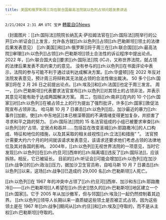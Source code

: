 ```yaml
---
title: 美国和俄罗斯周三将在联合国最高法院就以色列占领问题发表讲话
---
```

`2/21/2024 2:31 AM UTC 宝尹` [轉載自GNews](https://gnews.org/articles/2327422)

（封面图片：[[zh:国际法]]院院长纳瓦夫·萨拉姆法官在[[zh:国际法]]院举行的公开[[zh:听证会]]上发言，允许各方就[[zh:以色列]]占领[[zh:巴勒斯坦]]领土的法律后果发表意见）
[[zh:美国]]和[[zh:俄罗斯]]将于周三在[[zh:联合国]][[zh:最高法院]]审理[[zh:以色列]]占领[[zh:巴勒斯坦]]领土合法性的诉讼程序中提出论点。
2022 年，[[zh:联合国大会]]要求[[zh:国际法]]院 (ICJ)，又称世界法院，就占领的法律后果发表不具约束力的意见。
没有参与的[[zh:以色列]]在书面评论中表示，法院的参与可能不利于通过谈判达成解决方案。[[zh:华盛顿]]在 2022 年反对法院发表意见，预计周三将辩称其无法就占领的合法性做出裁决。
50 多个[[zh:国家]]将在 2 月 26 日之前提出论点。[[zh:埃及]]和[[zh:法国]]也定于周三发言。
周一，[[zh:巴勒斯坦]]代表要求法官宣布[[zh:以色列]]对其领土的占领非法，并表示其意见可能有助于达成两国解决方案。
周二，包括[[zh:南非]]在内的 10 个[[zh:国家]]对[[zh:以色列]]在被占领土上的行为提出了强烈批评，许多[[zh:国家]]敦促法院宣布占领非法。
哈马斯 10 月 7 日袭击[[zh:以色列]]后，加沙最近的暴力[[zh:事件]]加剧，使[[zh:中东地区]]本已根深蒂固的不满情绪变得更加复杂，并损害了寻求和平之路的努力。
[[zh:国际法]]院的 15 名法官组成的小组已被要求审查[[zh:以色列]]的“占领、定居点和吞并......包括旨在改变圣城[[zh:耶路撒冷]]的人口构成、特征和地位的措施，以及其采取的相关歧视性[[zh:立法]]和措施” ”。
法官预计需要大约六个月的时间就该请求发表意见，该请求还要求他们考虑占领的法律地位及其对各国的影响。
2004年，[[zh:以色列]]无视世界法院的一项意见，当时它发现[[zh:以色列]]在[[zh:约旦河]]西岸的[[zh:隔离墙]]违反了[[zh:国际法]]，应该拆除。相反，它已被延长。
目前的[[zh:听证会]]可能会增加[[zh:以色列]]在加沙[[zh:战争]]的[[zh:政治]]压力，据加沙卫生官员称，自哈马斯 10 月 7 日袭击[[zh:以色列]]以来，这场[[zh:战争]]已造成约 29,000 名[[zh:巴勒斯坦]]人死亡。

[[zh:以色列]]在 1967 年的冲突中占领了[[zh:约旦河]]西岸、加沙和东[[zh:耶路撒冷]]——[[zh:巴勒斯坦]]人希望在[[zh:历史]]悠久的[[zh:巴勒斯坦]]地区建立一个[[zh:国家]]。它于 2005 年从加沙撤军，但与邻国[[zh:埃及]]一起仍然控制着其边界。
[[zh:以色列]]领导人长期以来一直质疑这些领土是否被正式占领，因为这些领土是在 1967 年[[zh:战争]]期间从[[zh:约旦]]和[[zh:埃及]]夺取的，而不是从主权[[zh:巴勒斯坦]]夺取的。



